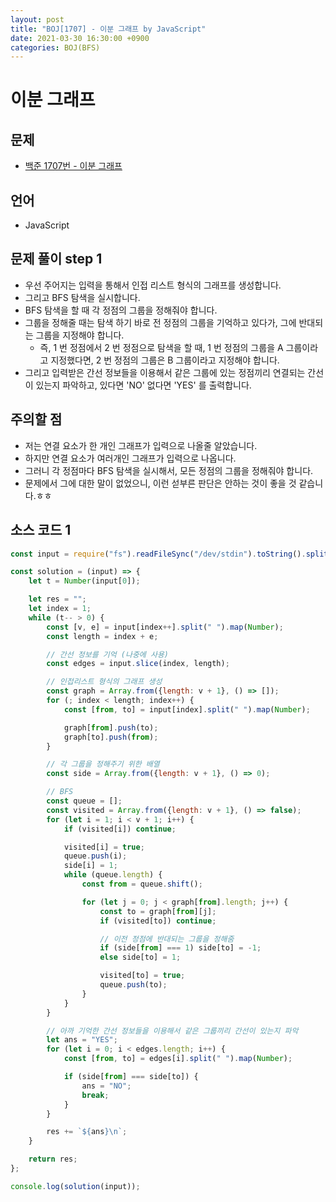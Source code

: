 ```yaml
---
layout: post
title: "BOJ[1707] - 이분 그래프 by JavaScript"
date: 2021-03-30 16:30:00 +0900
categories: BOJ(BFS)
---
```


# 이분 그래프

## 문제

- [백준 1707번 - 이분 그래프](https://www.acmicpc.net/problem/1707)

## 언어

- JavaScript

## 문제 풀이 step 1

- 우선 주어지는 입력을 통해서 인접 리스트 형식의 그래프를 생성합니다.
- 그리고 BFS 탐색을 실시합니다.
- BFS 탐색을 할 때 각 정점의 그룹을 정해줘야 합니다.
- 그룹을 정해줄 때는 탐색 하기 바로 전 정점의 그룹을 기억하고 있다가, 그에 반대되는 그룹을 지정해야 합니다.
  - 즉, 1 번 정점에서 2 번 정점으로 탐색을 할 때, 1 번 정점의 그룹을 A 그룹이라고 지정했다면, 2 번 정점의 그룹은 B 그룹이라고 지정해야 합니다.
- 그리고 입력받은 간선 정보들을 이용해서 같은 그룹에 있는 정점끼리 연결되는 간선이 있는지 파악하고, 있다면 'NO' 없다면 'YES' 를 출력합니다.

## 주의할 점

- 저는 연결 요소가 한 개인 그래프가 입력으로 나올줄 알았습니다.
- 하지만 연결 요소가 여러개인 그래프가 입력으로 나옵니다.
- 그러니 각 정점마다 BFS 탐색을 실시해서, 모든 정점의 그룹을 정해줘야 합니다.
- 문제에서 그에 대한 말이 없었으니, 이런 섣부른 판단은 안하는 것이 좋을 것 같습니다.ㅎㅎ

## 소스 코드 1

```jsx
const input = require("fs").readFileSync("/dev/stdin").toString().split("\n");

const solution = (input) => {
	let t = Number(input[0]);

	let res = "";
	let index = 1;
	while (t-- > 0) {
		const [v, e] = input[index++].split(" ").map(Number);
		const length = index + e;

		// 간선 정보를 기억 (나중에 사용)
		const edges = input.slice(index, length);

		// 인접리스트 형식의 그래프 생성
		const graph = Array.from({length: v + 1}, () => []);
		for (; index < length; index++) {
			const [from, to] = input[index].split(" ").map(Number);

			graph[from].push(to);
			graph[to].push(from);
		}

		// 각 그룹을 정해주기 위한 배열
		const side = Array.from({length: v + 1}, () => 0);

		// BFS
		const queue = [];
		const visited = Array.from({length: v + 1}, () => false);
		for (let i = 1; i < v + 1; i++) {
			if (visited[i]) continue;

			visited[i] = true;
			queue.push(i);
			side[i] = 1;
			while (queue.length) {
				const from = queue.shift();

				for (let j = 0; j < graph[from].length; j++) {
					const to = graph[from][j];
					if (visited[to]) continue;

					// 이전 정점에 반대되는 그룹을 정해줌
					if (side[from] === 1) side[to] = -1;
					else side[to] = 1;

					visited[to] = true;
					queue.push(to);
				}
			}
		}

		// 아까 기억한 간선 정보들을 이용해서 같은 그룹끼리 간선이 있는지 파악
		let ans = "YES";
		for (let i = 0; i < edges.length; i++) {
			const [from, to] = edges[i].split(" ").map(Number);

			if (side[from] === side[to]) {
				ans = "NO";
				break;
			}
		}

		res += `${ans}\n`;
	}

	return res;
};

console.log(solution(input));
```
